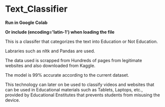 # Text_Classifier
**Run in Google Colab**

**Or include (encoding='latin-1') when loading the file**

This is a classifer that categorizes the text into Education or Not Education.

Labraries such as nltk and Pandas are used.

The data used is scrapped from Hundreds of pages from legitimate websites and also downloaded from Kaggle.

The model is 99% accurate according to the current dataset.

This technology can later on be used to classify videos and websites that can be used in Educational materials such as Tablets, Laptops, etc., provided by Educational Enstitutes that prevents students from misusing the device.

